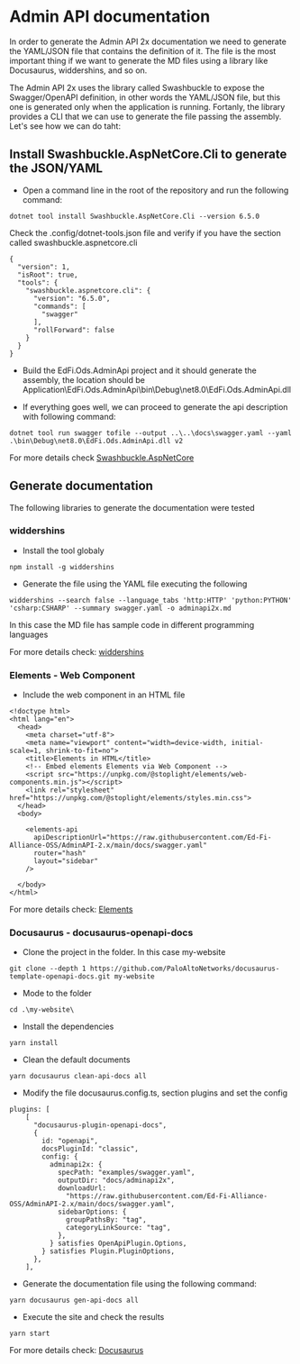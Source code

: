 # Admin API documentation
In order to generate the Admin API 2x documentation we need to generate the YAML/JSON file that contains the definition of it. The file is the most important thing if we want to generate the MD files using  a library like Docusaurus, widdershins, and so on.

The Admin API 2x uses the library called Swashbuckle to expose the Swagger/OpenAPI definition, in other words the YAML/JSON file, but this one is generated only when the application is running. 
Fortanly, the library provides a CLI that we can use to generate the file passing the assembly. Let's see how we can do taht:

## Install Swashbuckle.AspNetCore.Cli to generate the JSON/YAML

- Open a command line in the root of the repository and run the following command:
```
dotnet tool install Swashbuckle.AspNetCore.Cli --version 6.5.0
```

Check the .config/dotnet-tools.json file and verify if you have the section called swashbuckle.aspnetcore.cli
```
{
  "version": 1,
  "isRoot": true,
  "tools": {
    "swashbuckle.aspnetcore.cli": {
      "version": "6.5.0",
      "commands": [
        "swagger"
      ],
      "rollForward": false
    }
  }
}
```

- Build the EdFi.Ods.AdminApi project and it should generate the assembly, the location should be Application\EdFi.Ods.AdminApi\bin\Debug\net8.0\EdFi.Ods.AdminApi.dll

- If everything goes well, we can proceed to generate the api description with following command:
```
dotnet tool run swagger tofile --output ..\..\docs\swagger.yaml --yaml .\bin\Debug\net8.0\EdFi.Ods.AdminApi.dll v2
``` 
For more details check [Swashbuckle.AspNetCore](https://github.com/domaindrivendev/Swashbuckle.AspNetCore#swashbuckleaspnetcorecli)

## Generate documentation
The following libraries to generate the documentation were tested

### widdershins

- Install the tool globaly
```
npm install -g widdershins
```

- Generate the file using the YAML file executing the following 
```
widdershins --search false --language_tabs 'http:HTTP' 'python:PYTHON' 'csharp:CSHARP' --summary swagger.yaml -o adminapi2x.md
```
In this case the MD file has sample code in different programming languages

For more details check: [widdershins](https://github.com/Mermade/widdershins)

### Elements - Web Component

- Include the web component in an HTML file

```
<!doctype html>
<html lang="en">
  <head>
    <meta charset="utf-8">
    <meta name="viewport" content="width=device-width, initial-scale=1, shrink-to-fit=no">
    <title>Elements in HTML</title>
    <!-- Embed elements Elements via Web Component -->
    <script src="https://unpkg.com/@stoplight/elements/web-components.min.js"></script>
    <link rel="stylesheet" href="https://unpkg.com/@stoplight/elements/styles.min.css">
  </head>
  <body>

    <elements-api
      apiDescriptionUrl="https://raw.githubusercontent.com/Ed-Fi-Alliance-OSS/AdminAPI-2.x/main/docs/swagger.yaml"
      router="hash"
      layout="sidebar"
    />

  </body>
</html>
```
For more details check: [Elements](https://github.com/stoplightio/elements?tab=readme-ov-file#web-component)

### Docusaurus - docusaurus-openapi-docs

- Clone the project in the folder. In this case my-website
```
git clone --depth 1 https://github.com/PaloAltoNetworks/docusaurus-template-openapi-docs.git my-website
```
- Mode to the folder
```
cd .\my-website\
```
- Install the dependencies
```
yarn install
```
- Clean the default documents
```
yarn docusaurus clean-api-docs all
```
- Modify the file docusaurus.config.ts, section plugins and set the config
```
plugins: [
    [
      "docusaurus-plugin-openapi-docs",
      {
        id: "openapi",
        docsPluginId: "classic",
        config: {
          adminapi2x: {
            specPath: "examples/swagger.yaml",
            outputDir: "docs/adminapi2x",
            downloadUrl:
              "https://raw.githubusercontent.com/Ed-Fi-Alliance-OSS/AdminAPI-2.x/main/docs/swagger.yaml",
            sidebarOptions: {
              groupPathsBy: "tag",
              categoryLinkSource: "tag",
            },
          } satisfies OpenApiPlugin.Options,
        } satisfies Plugin.PluginOptions,
      },
    ],
```
- Generate the documentation file using the following command:
```
yarn docusaurus gen-api-docs all
```
- Execute the site and check the results
```
yarn start
```
For more details check: [Docusaurus](https://github.com/PaloAltoNetworks/docusaurus-openapi-docs)
